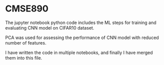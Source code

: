 # CMSE890

The jupyter notebook python code includes the ML steps for training and evaluating CNN model on CIFAR10 dataset. 

PCA was used for assessing the performance of CNN model with reduced number of features.

I have written the code in multiple notebooks, and finally I have merged them into this file.
